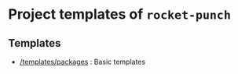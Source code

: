 # Project templates of `rocket-punch`

## Templates

- [/templates/packages](templates/packages) : Basic templates